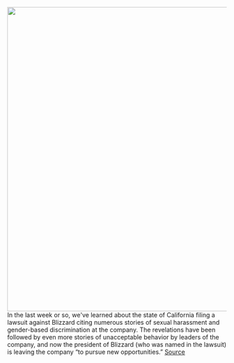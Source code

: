 <img src='https://cdn.vox-cdn.com/thumbor/ZhutJUOPp5TZG-3lMVd17py6xFY=/0x0:2040x1360/1200x800/filters:focal(857x517:1183x843)/cdn.vox-cdn.com/uploads/chorus_image/image/69671218/acastro_210729_1777_blizzard_0002.0.jpg' width='700px' /><br/>
In the last week or so, we've learned about the state of California filing a lawsuit against Blizzard citing numerous stories of sexual harassment and gender-based discrimination at the company. The revelations have been followed by even more stories of unacceptable behavior by leaders of the company, and now the president of Blizzard (who was named in the lawsuit) is leaving the company “to pursue new opportunities.”
<a href='https://www.theverge.com/2021/8/3/22607356/blizzard-president-leaving-harassment-protest-brack'> Source <a/>
